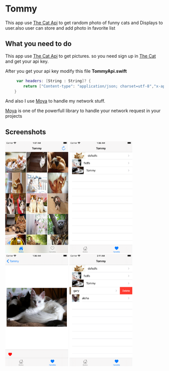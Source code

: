 # Tommy

This app use [The Cat Api](https://thecatapi.com) to get random photo of funny cats and Displays to user.also user can store and add photo in favorite list

## What you need to do

This app use [The Cat Api](https://thecatapi.com) to get pictures.
so you need sign up in [The Cat](https://thecatapi.com) and get your api key.

After you get your api key modify this file **TommyApi.swift**

```swift
     var headers: [String : String]? {
        return ["Content-type": "application/json; charset=utf-8","x-api-key" : "Your API Here"]
    }
```

And also I use [Moya](https://github.com/Moya/Moya) to handle my network stuff.

[Moya](https://github.com/Moya/Moya) is one of the  powerfull library to handle your network request in your projects


## Screenshots
<dive>
<img src="./screens/a.png" width="200">
<img src="./screens/b.png" width="200">
<img src="./screens/c.png" width="200">
<img src="./screens/d.png" width="200">
</dive>